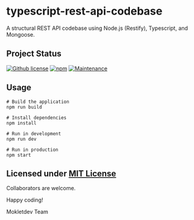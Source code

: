 # typescript-rest-api-codebase
A structural REST API codebase using Node.js (Restify), Typescript, and Mongoose.

## Project Status

[![Github license](https://img.shields.io/badge/-MIT%20License-F37626?style=for-the-badge)](https://raw.githubusercontent.com/mokletdev/typescript-rest-api-codebase/master/LICENSE)
[![npm](https://img.shields.io/badge/npm-CB3837?style=for-the-badge&logo=npm&logoColor=white)](https://www.npmjs.com/)
[![Maintenance](https://img.shields.io/badge/-Maintained!-green?style=for-the-badge)](https://github.com/mokletdev/typescript-rest-api-codebase)


## Usage

```
# Build the application
npm run build

# Install dependencies
npm install

# Run in development
npm run dev

# Run in production
npm start
```

## Licensed under [MIT License](https://raw.githubusercontent.com/mokletdev/typescript-rest-api-codebase/master/LICENSE)

Collaborators are welcome.


Happy coding!

Mokletdev Team